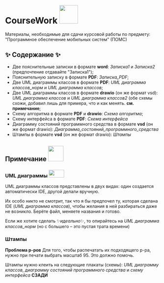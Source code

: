 # CourseWork <img src="https://media.giphy.com/media/kfA0jFxxKEOQmppNVt/giphy.gif" width="60" height="60"/>
Материалы, необходимые для сдачи курсовой работы по предмету: "Программное обеспечение мобильных систем" (ПОМС)

## ✨ Содержание ✨
  - Две пояснительные записки в формате **word**: _Записка1_ и _Записка2_ (предпочтение отдавайте "Записка1");
  - Пояснительную записку в формате **PDF**: _Записка_PDF_;
  - Две UML диаграммы классов в формате **PDF**: _UML диаграмма классов_норм_ и _UML диаграмма классов_;
  - Две UML диаграммы классов в формате **drawio** (он же формат vsd): _UML диаграмма классов_ и _UML диаграмма классов2_ (обе схемы схожи, добавил лишь для примера, что и как менять. **см. примечание**;
  - Схему алгоритма в формате **PDF** и **drawio**: _Схема алгоритма_;
  - Схему интерфейса в формате **PDF**: _Схема интерфейса_
  - Диаграмму состояний программного средства в формате **vsd** (он же формат drawio): _Диаграмма_состояний_программного_средства_
  - Штампы в формате **vsd** (он же формат drawio): _Штампы_

## Примечание <img src="https://media.giphy.com/media/v1.Y2lkPTc5MGI3NjExNTFkeWZreDN4OHk1ZjRwcTVlYzB2cWFjYW42bzMxb2Z4aG1lNnkyYSZlcD12MV9pbnRlcm5hbF9naWZfYnlfaWQmY3Q9cw/EmV00pfHrQMysT4uap/giphy.gif" width="50" height="50"/>

### UML диаграммы <img src="https://media.giphy.com/media/ue7Oh8WdVspgI/giphy.gif" width="50" height="25"/>
UML диаграммы классов представлены в двух видах: один создается автоматически IDE, другой делали вручную. 

Их особо никто не смотрит, так что я бы предпочел ту, которая сделана IDE (_UML диаграмма классов_), чтобы желания в ней разбираться даже не возникло. Берёте файл, меняете названия и готово.

Если же хотите сделать ✨_идеально_✨, то опирайтесь на _UML диаграмма классов_норм_ (но с большего – это пустая трата времени)

### Штампы

**Проблема р-ров** Для того, чтобы распечатать их подходящего р-ра, нужно при печати выбрать масштаб 95. Это должно помочь.

Штампы нужно клеить на следующие плакаты (схемы): _UML диаграмму классов_, _диаграмму состояний программного средства_ и _схему интерфейса_ **СЗАДИ**




